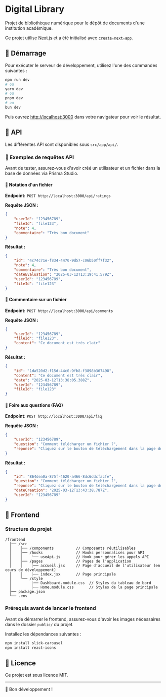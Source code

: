 # Digital Library

Projet de bibliothèque numérique pour le dépôt de documents d'une institution académique.

Ce projet utilise [Next.js](https://nextjs.org) et a été initialisé avec [`create-next-app`](https://nextjs.org/docs/app/api-reference/cli/create-next-app).

## 🚀 Démarrage

Pour exécuter le serveur de développement, utilisez l'une des commandes suivantes :

```bash
npm run dev
# ou
yarn dev
# ou
pnpm dev
# ou
bun dev
```

Puis ouvrez [http://localhost:3000](http://localhost:3000) dans votre navigateur pour voir le résultat.

## 📂 API

Les différentes API sont disponibles sous `src/app/api/`.

### 🔹 Exemples de requêtes API

Avant de tester, assurez-vous d'avoir créé un utilisateur et un fichier dans la base de données via Prisma Studio.

#### 📌 Notation d'un fichier
**Endpoint:** `POST http://localhost:3000/api/ratings`

**Requête JSON :**
```json
{
    "userId": "123456789",
    "fileId": "file123",
    "note": 4,
    "commentaire": "Très bon document"
}
```

**Résultat :**
```json
{
    "id": "4c74c71e-f834-4470-9d57-c06b50ff7f32",
    "note": 4,
    "commentaire": "Très bon document",
    "dateEvaluation": "2025-03-12T13:19:41.579Z",
    "userId": "123456789",
    "fileId": "file123"
}
```

#### 📌 Commentaire sur un fichier
**Endpoint:** `POST http://localhost:3000/api/comments`

**Requête JSON :**
```json
{
    "userId": "123456789",
    "fileId": "file123",
    "content": "Ce document est très clair"
}
```

**Résultat :**
```json
{
    "id": "1da520d2-f15d-44c0-9fb8-f3898b367498",
    "content": "Ce document est très clair",
    "date": "2025-03-12T13:38:05.388Z",
    "userId": "123456789",
    "fileId": "file123"
}
```

#### 📌 Foire aux questions (FAQ)
**Endpoint:** `POST http://localhost:3000/api/faq`

**Requête JSON :**
```json
{
    "userId": "123456789",
    "question": "Comment télécharger un fichier ?",
    "reponse": "Cliquez sur le bouton de téléchargement dans la page du fichier."
}
```

**Résultat :**
```json
{
    "id": "864dea0a-875f-4620-a466-8dc6ddcfacfe",
    "question": "Comment télécharger un fichier ?",
    "reponse": "Cliquez sur le bouton de téléchargement dans la page du fichier.",
    "dateCreation": "2025-03-12T13:43:38.787Z",
    "userId": "123456789"
}
```

## 🎨 Frontend

### Structure du projet
```
/frontend
  ├── /src
  │    ├── /components          // Composants réutilisables
  │    ├── /hooks               // Hooks personnalisés pour API
  │    │    └── useApi.js       // Hook pour gérer les appels API
  │    ├── /pages               // Pages de l'application
  │    │    ├── accueil.jsx     // Page d'accueil de l'utilisateur (en cours de développement)
  │    │    ├── index.jsx       // Page principale
  │    └── /style
  │         ├── Dashboard.module.css  // Styles du tableau de bord
  │         ├── Home.module.css       // Styles de la page principale
  ├── package.json
  └── .env
```

### Prérequis avant de lancer le frontend
Avant de démarrer le frontend, assurez-vous d'avoir les images nécessaires dans le dossier `public/` du projet.

Installez les dépendances suivantes :
```bash
npm install slick-carousel
npm install react-icons
```

## 📜 Licence
Ce projet est sous licence MIT.

---

🚀 Bon développement !

